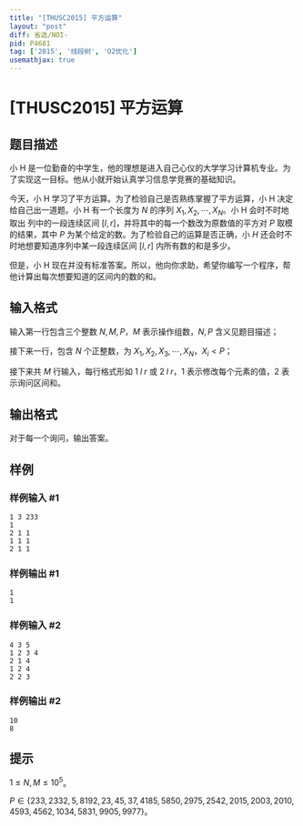```yaml
---
title: "[THUSC2015] 平方运算"
layout: "post"
diff: 省选/NOI-
pid: P4681
tag: ['2015', '线段树', 'O2优化']
usemathjax: true
---
```


# [THUSC2015] 平方运算
## 题目描述

小 H 是一位勤奋的中学生，他的理想是进入自己心仪的大学学习计算机专业。为了实现这一目标。他从小就开始认真学习信息学竞赛的基础知识。

今天，小 H 学习了平方运算。为了检验自己是否熟练掌握了平方运算，小 H 决定给自己出一道题。小 H 有一个长度为 $N$ 的序列 ${X_1,X_2,\cdots,X_N}$。小 H 会时不时地取出 列中的一段连续区间 $[l,r]$，并将其中的每一个数改为原数值的平方对 $P$ 取模的结果，其中 $P$ 为某个给定的数。为了检验自己的运算是否正确，小 $H$ 还会时不时地想要知道序列中某一段连续区间 $[l,r]$ 内所有数的和是多少。

但是，小 H 现在并没有标准答案。所以，他向你求助，希望你编写一个程序，帮他计算出每次想要知道的区间内的数的和。 
## 输入格式

输入第一行包含三个整数 $N,M,P$，$M$ 表示操作组数，$N,P$ 含义见题目描述；

接下来一行，包含 $N$ 个正整数，为 $X_1,X_2,X_3,\cdots,X_N$，$X_i<P$；

接下来共 $M$ 行输入，每行格式形如 $1\;l\;r$ 或 $2\;l\;r$，$1$ 表示修改每个元素的值，$2$ 表示询问区间和。
## 输出格式

对于每一个询问，输出答案。
## 样例

### 样例输入 #1
```
1 3 233
1 
2 1 1
1 1 1
2 1 1

```
### 样例输出 #1
```
1
1

```
### 样例输入 #2
```
4 3 5
1 2 3 4 
2 1 4
1 2 4
2 2 3

```
### 样例输出 #2
```
10
8

```
## 提示

$1\leq N,M\leq 10^{5}$。

$P\in \{233,2332,5,8192,23,45,37,4185,5850,2975,2542,2015,2003,2010,4593,4562, 1034,5831,9905,9977\}$。
